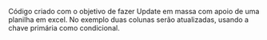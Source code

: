 Código criado com o objetivo de fazer Update em massa com apoio de uma planilha em excel. No exemplo duas colunas serão atualizadas, usando a chave primária como condicional.
